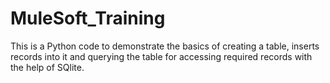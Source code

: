 # MuleSoft_Training

This is a Python code to demonstrate the basics of creating a table, inserts records into it and querying the table for accessing required records with the help of SQlite.
